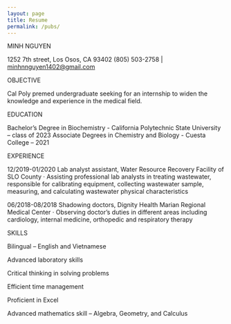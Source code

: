 ```yaml
---
layout: page
title: Resume
permalink: /pubs/
---
```

MINH NGUYEN

1252 7th street, Los Osos, CA 93402
(805) 503-2758 | minhnnguyen1402@gmail.com

OBJECTIVE

Cal Poly premed undergraduate seeking for an internship to widen the knowledge and experience in the medical field. 

EDUCATION

Bachelor’s Degree in Biochemistry - California Polytechnic State University – class of 2023 
Associate Degrees in Chemistry and Biology - Cuesta College – 2021

EXPERIENCE

12/2019-01/2020	Lab analyst assistant, Water Resource Recovery Facility of SLO County
·	Assisting professional lab analysts in treating wastewater, responsible for calibrating equipment, collecting wastewater sample, measuring, and calculating wastewater physical characteristics

06/2018-08/2018	Shadowing doctors, Dignity Health Marian Regional Medical Center
·	Observing doctor’s duties in different areas including cardiology, internal medicine, orthopedic and respiratory therapy

SKILLS

Bilingual – English and Vietnamese

Advanced laboratory skills 

Critical thinking in solving problems 

Efficient time management 

Proficient in Excel

Advanced mathematics skill – Algebra, Geometry, and Calculus


